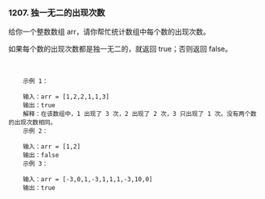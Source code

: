 ### 1207. 独一无二的出现次数


给你一个整数数组 arr，请你帮忙统计数组中每个数的出现次数。

如果每个数的出现次数都是独一无二的，就返回 true；否则返回 false。

 
```
    示例 1：
    
    输入：arr = [1,2,2,1,1,3]
    输出：true
    解释：在该数组中，1 出现了 3 次，2 出现了 2 次，3 只出现了 1 次。没有两个数的出现次数相同。
    示例 2：
    
    输入：arr = [1,2]
    输出：false
    示例 3：
    
    输入：arr = [-3,0,1,-3,1,1,1,-3,10,0]
    输出：true

```